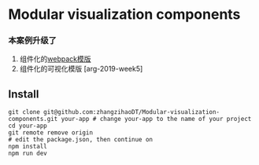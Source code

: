 # Modular visualization components

### 本案例升级了 

1. 组件化的[webpack模版](https://segmentfault.com/a/1190000017745622)
2. 组件化的可视化模版 [arg-2019-week5]


## Install
```
git clone git@github.com:zhangzihaoDT/Modular-visualization-components.git your-app # change your-app to the name of your project
cd your-app
git remote remove origin
# edit the package.json, then continue on
npm install
npm run dev
```
